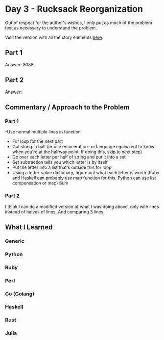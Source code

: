 # Day 3 - Rucksack Reorganization

Out of respect for the author's wishes, I only put as much of the problem text as necessary to understand the problem.

Visit the version with all the story elements [here](https://adventofcode.com/2022/day/3).

## Part 1

Answer: 8088
## Part 2
Answer: 
## Commentary / Approach to the Problem
### Part 1
 -Use normal multiple lines in function
- For loop for the next part 
- Cut string in half (or use enumeration -or language equivalent to know when you're at the halfway point. If doing this, skip to next step)
- Go over each letter per half of string and put it into a set
- Set subtraction tells you which letter is by itself
- Put the letter into a list that's outside this for loop
- Using a letter-value dictionary, figure out what each letter is worth (Ruby and Haskell can probably use map function for this. Python can use list compensation or map)
Sum

### Part 2
I think I can do a modified version of what I was doing above, only with lines instead of halves of lines. And comparing 3 lines. 
## What I Learned

### Generic

### Python

### Ruby

### Perl

### Go (Golang)

### Haskell

### Rust

### Julia
    